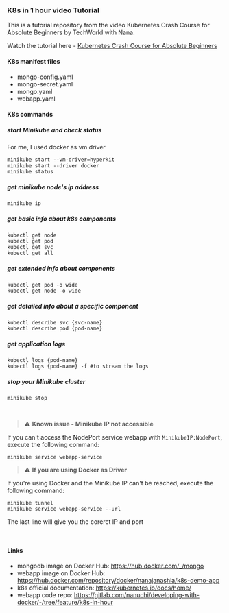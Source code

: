 ### K8s in 1 hour video Tutorial

This is a tutorial repository from the video Kubernetes Crash Course for Absolute Beginners by TechWorld with Nana.

Watch the tutorial here - [Kubernetes Crash Course for Absolute Beginners](https://www.youtube.com/watch?v=s_o8dwzRlu4)

#### K8s manifest files 
* mongo-config.yaml
* mongo-secret.yaml
* mongo.yaml
* webapp.yaml

#### K8s commands

##### start Minikube and check status
For me, I used docker as vm driver

    minikube start --vm-driver=hyperkit
    minikube start --driver docker
    minikube status

##### get minikube node's ip address
    minikube ip

##### get basic info about k8s components
    kubectl get node
    kubectl get pod
    kubectl get svc
    kubectl get all

##### get extended info about components
    kubectl get pod -o wide
    kubectl get node -o wide

##### get detailed info about a specific component
    kubectl describe svc {svc-name}
    kubectl describe pod {pod-name}

##### get application logs
    kubectl logs {pod-name}
    kubectl logs {pod-name} -f #to stream the logs
    
##### stop your Minikube cluster
    minikube stop

<br />

> :warning: **Known issue - Minikube IP not accessible** 

If you can't access the NodePort service webapp with `MinikubeIP:NodePort`, execute the following command:
    
    minikube service webapp-service

> :warning: **If you are using Docker as Driver** 

If you're using Docker and the Minikube IP can't be reached, execute the following command:
    
    minikube tunnel
    minikube service webapp-service --url

The last line will give you the corerct IP and port

<br />

#### Links
* mongodb image on Docker Hub: https://hub.docker.com/_/mongo
* webapp image on Docker Hub: https://hub.docker.com/repository/docker/nanajanashia/k8s-demo-app
* k8s official documentation: https://kubernetes.io/docs/home/
* webapp code repo: https://gitlab.com/nanuchi/developing-with-docker/-/tree/feature/k8s-in-hour

